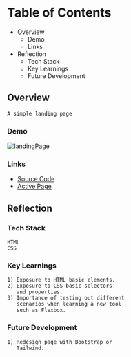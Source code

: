 # Table of Contents
- Overview
  - Demo
  - Links 
- Reflection
  - Tech Stack
  - Key Learnings
  - Future Development

 ## Overview
```
A simple landing page
``` 
 ### Demo
![landingPage](https://user-images.githubusercontent.com/40774386/181442423-5dc860d4-548e-41d4-9c48-7500c60e06f6.gif)



 ### Links
 
 - [Source Code](https://github.com/daveparkster/landing-page)
 - [Active Page](https://daveparkster.github.io/landing-page/)

 
 ## Reflection
 ### Tech Stack
 ```
 HTML
 CSS
 ```
 ### Key Learnings
 ```
 1) Exposure to HTML basic elements.
 2) Exposure to CSS basic selectors 
    and properties.
 3) Importance of testing out different
    scenarios when learning a new tool 
    such as Flexbox.
 ```
 ### Future Development
 ```
 1) Redesign page with Bootstrap or
    Tailwind.
 ```
